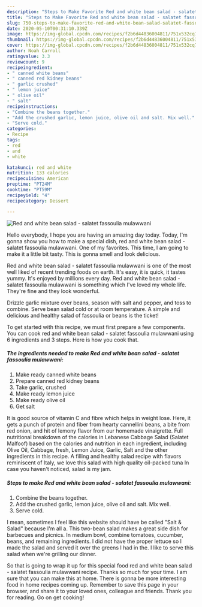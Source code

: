 ```yaml
---
description: "Steps to Make Favorite Red and white bean salad - salatet fassoulia mulawwani"
title: "Steps to Make Favorite Red and white bean salad - salatet fassoulia mulawwani"
slug: 750-steps-to-make-favorite-red-and-white-bean-salad-salatet-fassoulia-mulawwani
date: 2020-05-10T00:31:10.339Z
image: https://img-global.cpcdn.com/recipes/f2b6d44836004811/751x532cq70/red-and-white-bean-salad-salatet-fassoulia-mulawwani-recipe-main-photo.jpg
thumbnail: https://img-global.cpcdn.com/recipes/f2b6d44836004811/751x532cq70/red-and-white-bean-salad-salatet-fassoulia-mulawwani-recipe-main-photo.jpg
cover: https://img-global.cpcdn.com/recipes/f2b6d44836004811/751x532cq70/red-and-white-bean-salad-salatet-fassoulia-mulawwani-recipe-main-photo.jpg
author: Noah Carroll
ratingvalue: 3.3
reviewcount: 9
recipeingredient:
- " canned white beans"
- " canned red kidney beans"
- " garlic crushed"
- " lemon juice"
- " olive oil"
- " salt"
recipeinstructions:
- "Combine the beans together."
- "Add the crushed garlic, lemon juice, olive oil and salt. Mix well."
- "Serve cold."
categories:
- Recipe
tags:
- red
- and
- white

katakunci: red and white 
nutrition: 133 calories
recipecuisine: American
preptime: "PT24M"
cooktime: "PT59M"
recipeyield: "4"
recipecategory: Dessert

---
```



![Red and white bean salad - salatet fassoulia mulawwani](https://img-global.cpcdn.com/recipes/f2b6d44836004811/751x532cq70/red-and-white-bean-salad-salatet-fassoulia-mulawwani-recipe-main-photo.jpg)

Hello everybody, I hope you are having an amazing day today. Today, I'm gonna show you how to make a special dish, red and white bean salad - salatet fassoulia mulawwani. One of my favorites. This time, I am going to make it a little bit tasty. This is gonna smell and look delicious.

Red and white bean salad - salatet fassoulia mulawwani is one of the most well liked of recent trending foods on earth. It's easy, it is quick, it tastes yummy. It's enjoyed by millions every day. Red and white bean salad - salatet fassoulia mulawwani is something which I've loved my whole life. They're fine and they look wonderful.

Drizzle garlic mixture over beans, season with salt and pepper, and toss to combine. Serve bean salad cold or at room temperature. A simple and delicious and healthy salad of fassoulia or beans is the ticket!


To get started with this recipe, we must first prepare a few components. You can cook red and white bean salad - salatet fassoulia mulawwani using 6 ingredients and 3 steps. Here is how you cook that.

<!--inarticleads1-->

##### The ingredients needed to make Red and white bean salad - salatet fassoulia mulawwani:

1. Make ready  canned white beans
1. Prepare  canned red kidney beans
1. Take  garlic, crushed
1. Make ready  lemon juice
1. Make ready  olive oil
1. Get  salt


It is good source of vitamin C and fibre which helps in weight lose. Here, it gets a punch of protein and fiber from hearty cannellini beans, a bite from red onion, and hit of lemony flavor from our homemade vinaigrette. Full nutritional breakdown of the calories in Lebanese Cabbage Salad (Salatet Malfoof) based on the calories and nutrition in each ingredient, including Olive Oil, Cabbage, fresh, Lemon Juice, Garlic, Salt and the other ingredients in this recipe. A filling and healthy salad recipe with flavors reminiscent of Italy, we love this salad with high quality oil-packed tuna In case you haven&#39;t noticed, salad is my jam. 

<!--inarticleads2-->

##### Steps to make Red and white bean salad - salatet fassoulia mulawwani:

1. Combine the beans together.
1. Add the crushed garlic, lemon juice, olive oil and salt. Mix well.
1. Serve cold.


I mean, sometimes I feel like this website should have be called &#34;Salt &amp; Salad&#34; because I&#39;m all a. This two-bean salad makes a great side dish for barbecues and picnics. In medium bowl, combine tomatoes, cucumber, beans, and remaining ingredients. I did not have the proper lettuce so I made the salad and served it over the greens I had in the. I like to serve this salad when we&#39;re grilling our dinner. 

So that is going to wrap it up for this special food red and white bean salad - salatet fassoulia mulawwani recipe. Thanks so much for your time. I am sure that you can make this at home. There is gonna be more interesting food in home recipes coming up. Remember to save this page in your browser, and share it to your loved ones, colleague and friends. Thank you for reading. Go on get cooking!
